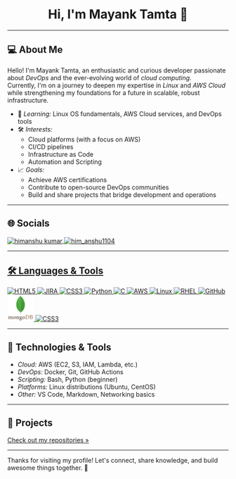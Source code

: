 <!-- PROFILE README TEMPLATE FOR: TamtaMayank -->

<h1 align="center">Hi, I'm Mayank Tamta 👋</h1>

---

## 💻 About Me

Hello! I'm Mayank Tamta, an enthusiastic and curious developer passionate about *DevOps* and the ever-evolving world of *cloud computing*.  
Currently, I'm on a journey to deepen my expertise in *Linux* and *AWS Cloud* while strengthening my foundations for a future in scalable, robust infrastructure.

- 🌱 *Learning:* Linux OS fundamentals, AWS Cloud services, and DevOps tools
- 🛠 *Interests:*  
  - Cloud platforms (with a focus on AWS)
  - CI/CD pipelines
  - Infrastructure as Code 
  - Automation and Scripting
- 📈 *Goals:*  
  - Achieve AWS certifications
  - Contribute to open-source DevOps communities
  - Build and share projects that bridge development and operations

---

## 🌐 Socials

<p align="left">
  <a href="https://www.linkedin.com/in/mayank-tamta/" target="blank"><img align="center" src="https://raw.githubusercontent.com/rahuldkjain/github-profile-readme-generator/master/src/images/icons/Social/linked-in-alt.svg" alt="himanshu kumar" height="30" width="40"
  </a>
  <a href="https://instagram.com/tamtastic.bass" target="blank"><img align="center" src="https://raw.githubusercontent.com/rahuldkjain/github-profile-readme-generator/master/src/images/icons/Social/instagram.svg" alt="him_anshu1104" height="30" width="40"
  </a>
</p>


---

## 🛠 Languages & Tools

<p align="left">
  <a href="https://html.spec.whatwg.org/" target="_blank">
    <img src="https://cdn.jsdelivr.net/gh/devicons/devicon/icons/html5/html5-plain.svg" width="40" alt="HTML5"/>
  </a>
  <a href="https://www.atlassian.com/software/jira" target="_blank">
  <img src="https://cdn.simpleicons.org/jira/0052CC" alt="JIRA" height="40" width="40"/>
  </a>
  <a href="https://developer.mozilla.org/en-US/docs/Web/CSS" target="_blank">
    <img src="https://cdn.jsdelivr.net/gh/devicons/devicon/icons/css3/css3-plain.svg" width="40" alt="CSS3"/>
  </a>
  <a href="https://www.python.org/" target="_blank">
    <img src="https://cdn.jsdelivr.net/gh/devicons/devicon/icons/python/python-original.svg" width="40" alt="Python"/>
  </a>
  <a href="https://devdocs.io/c/" target="_blank">
    <img src="https://cdn.jsdelivr.net/gh/devicons/devicon/icons/c/c-original.svg" width="40" alt="C"/>
  </a>
  <a href="https://aws.amazon.com/" target="_blank">
    <img src="https://cdn.jsdelivr.net/gh/devicons/devicon/icons/amazonwebservices/amazonwebservices-original-wordmark.svg" width="40" alt="AWS"/>
  </a>
  <a href="https://www.linux.org/" target="_blank">
    <img src="https://cdn.jsdelivr.net/gh/devicons/devicon/icons/linux/linux-original.svg" width="40" alt="Linux"/>
  </a>
  <a href="https://www.redhat.com/en/technologies/linux-platforms/enterprise-linux" target="_blank">
    <img src="https://cdn.jsdelivr.net/gh/devicons/devicon/icons/redhat/redhat-original.svg" width="40" alt="RHEL"/>
  </a>
  <a href="https://github.com/" target="_blank">
    <img src="https://github.githubassets.com/assets/GitHub-Mark-ea2971cee799.png" width="40" alt="GitHub"/>
  </a>
   <a href="https://www.mongodb.com/" target="_blank" rel="noopener noreferrer">
  <img src="https://raw.githubusercontent.com/devicons/devicon/master/icons/mongodb/mongodb-original-wordmark.svg" alt="MongoDB" height="60"/>
  </a>
   <a href="https://git-scm.com/" target="_blank">
    <img src="https://git-scm.com/images/logos/downloads/Git-Icon-White.png" width="40" alt="CSS3"/>
  </a>
</p>

---

## 🚀 Technologies & Tools

- *Cloud:* AWS (EC2, S3, IAM, Lambda, etc.)
- *DevOps:* Docker, Git, GitHub Actions
- *Scripting:* Bash, Python (beginner)
- *Platforms:* Linux distributions (Ubuntu, CentOS)
- *Other:* VS Code, Markdown, Networking basics

---

## 📂 Projects

[Check out my repositories »](https://github.com/TamtaMayank?tab=repositories)

---

Thanks for visiting my profile! Let's connect, share knowledge, and build awesome things together. 🚀
